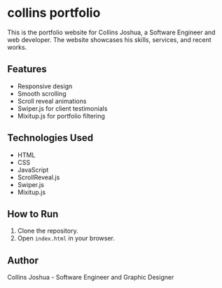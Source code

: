 # collins portfolio

This is the portfolio website for Collins Joshua, a Software Engineer and web developer. The website showcases his skills, services, and recent works.

## Features

- Responsive design
- Smooth scrolling
- Scroll reveal animations
- Swiper.js for client testimonials
- Mixitup.js for portfolio filtering

## Technologies Used

- HTML
- CSS
- JavaScript
- ScrollReveal.js
- Swiper.js
- Mixitup.js

## How to Run

1. Clone the repository.
2. Open `index.html` in your browser.

## Author

Collins Joshua - Software Engineer and Graphic Designer

